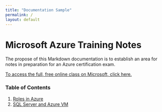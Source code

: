 ```yaml
---
title: "Documentation Sample"
permalink: /
layout: default
---
```


# Microsoft Azure Training Notes

The propose of this Markdown documentation is to establish an area for notes in preparation for an Azure certification exam.

[To access the full, free online class on Microsoft, click here.](https://learn.microsoft.com/en-us/training/modules/prepare-to-maintain-sql-databases-azure/2-describe-azure-data-platform-roles)

### Table of Contents
1. [Roles in  Azure](first_page.md) 
2. [SQL Server and Azure VM](sql-server-vm.md)
